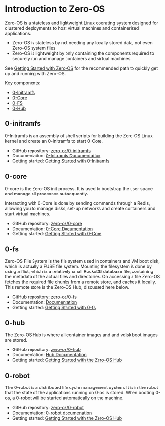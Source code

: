 # Introduction to Zero-OS

Zero-OS is a stateless and lightweight Linux operating system designed for clustered deployments to host virtual machines and containerized applications.

- Zero-OS is stateless by not needing any locally stored data, not even Zero-OS system files
- Zero-OS is lightweight by only containing the components required to securely run and manage containers and virtual machines

See [Getting Started with Zero-OS](gettingstarted/gettingstarted.md) for the recommended path to quickly get up and running with Zero-OS.

Key components:

- [0-Initramfs](#0-initramfs)
- [0-Core](#0-core)
- [0-FS](#0-fs)
- [0-Hub](#0-hub)


<a id="0-initramfs"></a>
## 0-initramfs

0-Initramfs is an assembly of shell scripts for building the Zero-OS Linux kernel and create an 0-initramfs to start 0-Core.

- GitHub repository: [zero-os/0-initramfs](https://github.com/zero-os/0-initramfs)
- Documentation: [0-Initramfs Documentation](https://github.com/zero-os/0-initramfs/blob/master/docs/SUMMARY.md)
- Getting started: [Getting Started with 0-Initramfs](https://github.com/zero-os/0-initramfs/blob/master/docs/gettingstarted/gettingstarted.md)

<a id="0-core"></a>
## 0-core

0-core is the Zero-OS init process. It is used to bootstrap the user space and manage all processes subsequently.

Interacting with 0-Core is done by sending commands through a Redis, allowing you to manage disks, set-up networks and create containers and start virtual machines.

- GitHub repository: [zero-os/0-core](https://github.com/zero-os/0-core)
- Documentation: [0-Core Documentation](https://github.com/zero-os/0-core/blob/master/docs/SUMMARY.md)
- Getting started: [Getting Started with 0-Core](https://github.com/zero-os/0-core/blob/master/docs/gettingstarted/README.md)

<a id="0-fs"></a>
## 0-fs

Zero-OS File System is the file system used in containers and VM boot disk, which is actually a FUSE file system. Mounting the filesystem is done by using a flist, which is a relatively small RocksDB database file, containing the metadata of the actual files and directories. On accessing a file Zero-OS fetches the required file chunks from a remote store, and caches it locally. This remote store is the Zero-OS Hub, discussed here below.

- GitHub repository: [zero-os/0-fs](https://github.com/zero-os/0-fs)
- Documentation: [ Documentation](https://github.com/zero-os/0-fs/blob/master/docs/SUMMARY.md)
- Getting started: [Getting Started with 0-fs](https://github.com/zero-os/0-fs/blob/master/docs/gettingstarted/README.md)

<a id="0-hub"></a>
## 0-hub

The Zero-OS Hub is where all container images and and vdisk boot images are stored.

- GitHub repository: [zero-os/0-hub](https://github.com/zero-os/0-hub)
- Documentation: [Hub Documentation](https://github.com/zero-os/0-hub/blob/master/docs/SUMMARY.md)
- Getting started: [Getting Started with the Zero-OS Hub](https://github.com/zero-os/0-hub/blob/master/docs/gettingstarted/README.md)

<a id="0-robot"></a>
## 0-robot

The 0-robot is a distributed life cycle management system. It is in the robot that the state of the applications running on 0-os is stored.
When booting 0-os, a 0-robot will be started automatically on the machine.

- GitHub repository: [zero-os/0-robot](https://github.com/zero-os/0-robot)
- Documentation: [0-robot documenation](https://github.com/zero-os/0-robot/blob/master/docs)
- Getting started: [Getting Started with the Zero-OS Hub](https://github.com/zero-os/0-robot/blob/master/docs/getting_started.md)